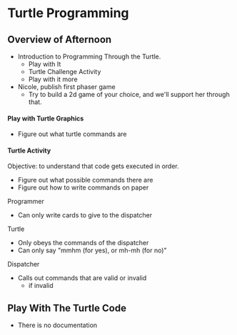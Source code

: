 # Turtle Programming

## Overview of Afternoon
- Introduction to Programming Through the Turtle.
	- Play with It
	- Turtle Challenge Activity
	- Play with it more
- Nicole, publish first phaser game
	- Try to build a 2d game of your choice, and we'll support her through that.

#### Play with Turtle Graphics

- Figure out what turtle commands are

#### Turtle Activity
Objective: to understand that code gets executed in order.

- Figure out what possible commands there are
- Figure out how to write commands on paper

Programmer
- Can only write cards to give to the dispatcher

Turtle
- Only obeys the commands of the dispatcher
- Can only say "mmhm (for yes), or mh-mh (for no)"

Dispatcher
- Calls out commands that are valid or invalid
	- if invalid



## Play With The Turtle Code
- There is no documentation
